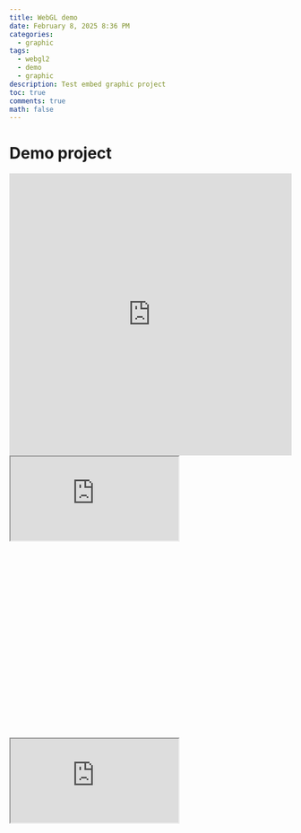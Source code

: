 ```yaml
---
title: WebGL demo
date: February 8, 2025 8:36 PM
categories:
  - graphic
tags:
  - webgl2
  - demo
  - graphic
description: Test embed graphic project
toc: true
comments: true
math: false
---
```

# Demo project
<div style="left: 0; width: 100%; position:relative; aspect-ratio: 1/1;"><iframe sandbox="allow-forms allow-modals allow-popups allow-presentation allow-same-origin allow-scripts" src="https://stackblitz.com/edit/vitejs-vite-tcnhzv5f?embed=1&file=index.html&hideExplorer=1&view=preview" style="top: 0; left: 0; width: 100%; height: 100%; position: absolute; border: 0;" allowfullscreen></iframe>
</div>
<div style="left: 0; width: 100%; position:relative; aspect-ratio: 1/1;">
<iframe title="Preview page" src="https://stackblitz.com/edit/tanstack-query-n4wtlrx9?embed=1&file=README.md" class="Preview2-iframe-xOzi5" allow="shared-storage-select-url; ch-save-data; shared-storage; ch-ua; private-aggregation; interest-cohort; ch-ua-platform; gamepad; ch-ua-mobile; unload; storage-access; sync-xhr; picture-in-picture"></iframe>
</div>
<div style="left: 0; width: 100%; position:relative; aspect-ratio: 1/1;">
<iframe title="Preview page" src="https://stackblitz.com/edit/vitejs-vite-tcnhzv5f?embed=1&file=index.html&hideExplorer=1&view=preview" class="Preview2-iframe-xOzi5" allow="shared-storage-select-url; ch-save-data; shared-storage; ch-ua; private-aggregation; interest-cohort; ch-ua-platform; gamepad; ch-ua-mobile; unload; storage-access; sync-xhr; picture-in-picture"></iframe>

</div>

